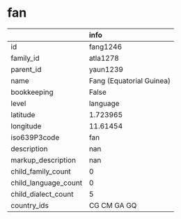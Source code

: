# fan
|                      | info                     |
|:---------------------|:-------------------------|
| id                   | fang1246                 |
| family_id            | atla1278                 |
| parent_id            | yaun1239                 |
| name                 | Fang (Equatorial Guinea) |
| bookkeeping          | False                    |
| level                | language                 |
| latitude             | 1.723965                 |
| longitude            | 11.61454                 |
| iso639P3code         | fan                      |
| description          | nan                      |
| markup_description   | nan                      |
| child_family_count   | 0                        |
| child_language_count | 0                        |
| child_dialect_count  | 5                        |
| country_ids          | CG CM GA GQ              |